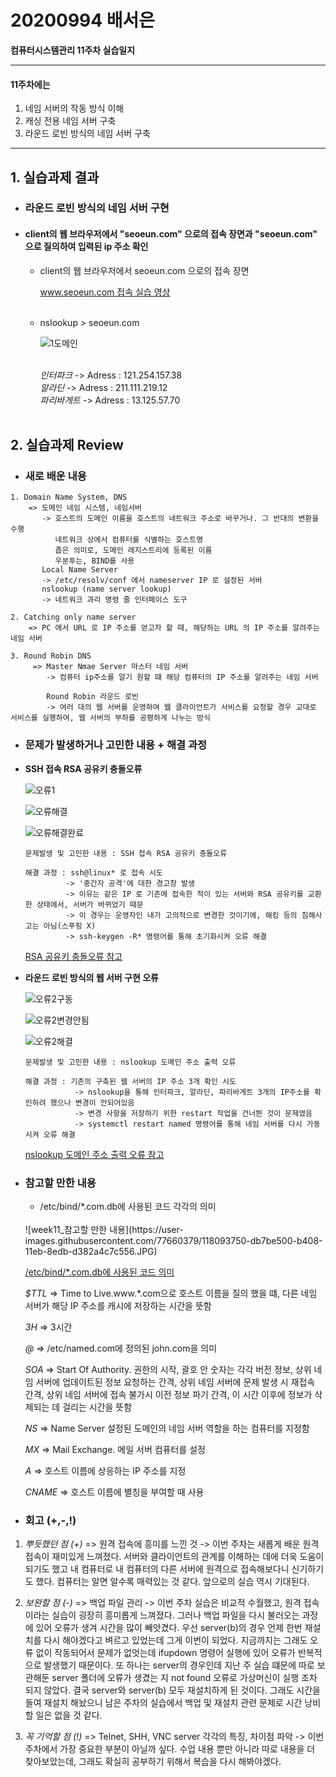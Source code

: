 # 20200994 배서은
**컴퓨터시스템관리 11주차 실습일지**

---
#### 11주차에는 
1. 네임 서버의 작동 방식 이해
2. 캐싱 전용 네임 서버 구축
3. 라운드 로빈 방식의 네임 서버 구축
---

## 1. 실습과제 결과

* ### **라운드 로빈 방식의 네임 서버 구현**
  
* #### **client의 웹 브라우저에서 "seoeun.com" 으로의 접속 장면과 "seoeun.com" 으로 질의하여 입력된 ip 주소 확인** <br>
    
  * client의 웹 브라우저에서 seoeun.com 으로의 접속 장면
    <br>

    [www.seoeun.com 접속 실습 영상](https://baedevelog.tistory.com/9)
    <br><br>

  * nslookup > seoeun.com
    <br>

    ![1도메인](https://user-images.githubusercontent.com/77660379/117953768-51bd1080-b351-11eb-90ea-28d2f0b53455.JPG)
    <br><br>

    *인터파크* -> Adress : 121.254.157.38
    <br>
    *알라딘* -> Adress : 211.111.219.12
    <br>
    *파리바게트* -> Adress : 13.125.57.70
    <br><br>
     
## 2. 실습과제 Review

* ### **새로 배운 내용**

```
1. Domain Name System, DNS
    => 도메인 네임 시스템, 네임서버
       -> 호스트의 도메인 이름을 호스트의 네트워크 주소로 바꾸거나. 그 반대의 변환을 수행
          네트워크 상에서 컴퓨터를 식별하는 호스트명
          좁은 의미로, 도메인 레지스트리에 등록된 이름
          우분투는, BIND를 사용
       Local Name Server
       -> /etc/resolv/conf 에서 nameserver IP 로 설정된 서버
       nslookup (name server lookup)
       -> 네트워크 과리 명령 줄 인터페이스 도구

2. Catching only name server
    => PC 에서 URL 로 IP 주소를 얻고자 할 때, 해당하는 URL 의 IP 주소를 알려주는 네임 서버 

3. Round Robin DNS
     => Master Nmae Server 마스터 네임 서버
        -> 컴퓨터 ip주소를 알기 원할 떄 해당 컴퓨터의 IP 주소를 알려주는 네임 서버

        Round Robin 라운드 로빈
        -> 여러 대의 웹 서버를 운영하여 웹 클라이언트가 서비스를 요청할 경우 교대로 서비스를 실행하여, 웹 서버의 부하를 공평하게 나누는 방식
```

* ### **문제가 발생하거나 고민한 내용 + 해결 과정**

- **SSH 접속 RSA 공유키 충돌오류**

    
    ![오류1](https://user-images.githubusercontent.com/77660379/117954405-f2133500-b351-11eb-94d2-ff01963e3f44.JPG)

    ![오류해결](https://user-images.githubusercontent.com/77660379/117954415-f4758f00-b351-11eb-9a95-5523cd2ccc74.JPG)

    ![오류해결완료](https://user-images.githubusercontent.com/77660379/117954419-f5a6bc00-b351-11eb-9cb0-52a4c7f8ce14.JPG)

    ```
    문제발생 및 고민한 내용 : SSH 접속 RSA 공유키 충돌오류

    해결 과정 : ssh@linux* 로 접속 시도
             -> '중간자 공격'에 대한 경고창 발생
             -> 이유는 같은 IP 로 기존에 접속한 적이 있는 서버와 RSA 공유키를 교환한 상태에서, 서버가 바뀌었기 때문
             -> 이 경우는 운영자인 내가 고의적으로 변경한 것이기에, 해킹 등의 침해사고는 아님(스푸핑 X)
             -> ssh-keygen -R* 명령어를 통해 초기화시켜 오류 해결
    ````
    [RSA 공유키 충돌오류 참고](https://cpuu.postype.com/post/30065)

- **라운드 로빈 방식의 웹 서버 구현 오류**

    ![오류2구동](https://user-images.githubusercontent.com/77660379/117954538-140cb780-b352-11eb-9a8d-e5175dff75bb.JPG)

    ![오류2변경안됨](https://user-images.githubusercontent.com/77660379/117954548-166f1180-b352-11eb-8048-d04d92dfd55e.JPG)

    ![오류2해결](https://user-images.githubusercontent.com/77660379/117954552-1707a800-b352-11eb-90bc-7666e3daa6de.JPG)

    ```
    문제발생 및 고민한 내용 : nslookup 도메인 주소 출력 오류

    해결 과정 : 기존의 구축된 웹 서버의 IP 주소 3개 확인 시도
               -> nslookup을 통해 인터파크, 알라딘, 파리바게트 3개의 IP주소를 확인하려 했으나 변경이 안되어있음
               -> 변경 사항을 저장하기 위한 restart 작업을 건너뛴 것이 문제였음
               -> systemctl restart named 명령어를 통해 네임 서버를 다시 가동시켜 오류 해결
    ````
    [nslookup 도메인 주소 출력 오류 참고](https://www.digitalocean.com/community/questions/sudo-ufw-status-return-inactive)


* ### **참고할 만한 내용**

  * /etc/bind/*.com.db에 사용된 코드 각각의 의미
   <br>
    ![week11_참고할 만한 내용](https://user-images.githubusercontent.com/77660379/118093750-db7be500-b408-11eb-8edb-d382a4c7c556.JPG)
   
    [/etc/bind/*.com.db에 사용된 코드 의미](https://jerryk026.tistory.com/163)
   
    *$TTL*
    => Time to Live.www.*.com으로 호스트 이름을 질의 했을 떄, 다른 네임 서버가 해당 IP 주소를 캐시에 저장하는 시간을 뜻함

    *3H*
    => 3시간

    *@*
    => /etc/named.com에 정의된 john.com을 의미

    *SOA*
    => Start Of Authority. 권한의 시작, 괄호 안 숫자는 각각 버전 정보, 상위 네임 서버에 업데이트된 정보 요청하는 간격, 상위 네임 서버에 문제 발생 시 재접속 간격, 상위 네임 서버에 접속 불가시 이전 정보 파기 간격, 이 시간 이후에 정보가 삭제되는 데 걸리는 시간을 뜻함

   *NS*
    => Name Server 설정된 도메인의 네임 서버 역할을 하는 컴퓨터를 지정함

    *MX*
    => Mail Exchange. 메일 서버 컴퓨터를 설정

    *A*
    => 호스트 이름에 상응하는 IP 주소를 지정
    
    *CNAME*
    => 호스트 이름에 별칭을 부여할 때 사용

* ### **회고 (+,-,!)**

1. *뿌듯했던 점 (+)*
    => 원격 접속에 흥미를 느낀 것
          -> 이번 주차는 새롭게 배운 원격 접속이 재미있게 느껴졌다. 서버와 클라이언트의 관계를 이해하는 데에 더욱 도움이 되기도 했고 내 컴퓨터로 내 컴퓨터의 다른 서버에 원격으로 접속해보다니 신기하기도 했다. 컴퓨터는 알면 알수록 매력있는 것 같다. 앞으로의 실습 역시 기대된다.<br>
       
2. *보완할 점 (-)*
    => 백업 파일 관리
      -> 이번 주차 실습은 비교적 수월했고, 원격 접속이라는 실습이 굉장히 흥미롭게 느껴졌다. 그러나 백업 파일을 다시 불러오는 과정에 있어 오류가 생겨 시간을 많이 빼앗겼다. 우선 server(b)의 경우 언제 한번 재설치를 다시 해야겠다고 벼르고 있었는데 그게 이번이 되었다. 지금까지는 그래도 오류 없이 작동되어서 문제가 없엇는데 ifupdown 명령어 실행에 있어 오류가 반복적으로 발생했기 때문이다. 또 하나는 server의 경우인데 지난 주 실습 떄문에 따로 보관해둔 server 폴더에 오류가 생겼는 지 not found 오류로 가상머신이 실행 조차 되지 않았다. 결국 server와 server(b) 모두 재설치하게 된 것이다. 그래도 시간을 들여 재설치 해놨으니 남은 주차의 실습에서 백업 및 재설치 관련 문제로 시간 낭비할 일은 없을 것 같다.<br>
 
3. *꼭 기억할 점 (!)* 
    => Telnet, SHH, VNC server 각각의 특징, 차이점 파악
         -> 이번 주차에서 가장 중요한 부분이 아닐까 싶다. 수업 내용 뿐만 아니라 따로 내용을 더 찾아보았는데, 그래도 확실히 공부하기 위해서 복습을 다시 해봐야겠다.